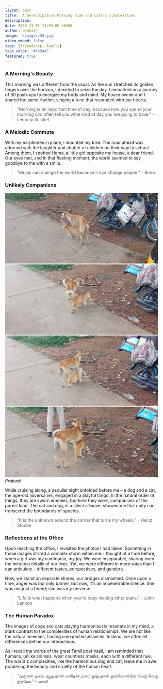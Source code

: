 ```yaml
---
layout: post
title:  A Serendipitous Morning Ride and Life's Complexities
description: 
date: 2023-11-01 11:50:00 +0300
author: prakash
image: '/images/59.jpg'
video_embed: false
tags: [friendship, family]
tags_color: '#6554AF'
featured: true
---
```


### A Morning's Beauty

This morning was different from the usual. As the sun stretched its golden fingers over the horizon, I decided to seize the day. I embarked on a journey of 30 push-ups to energize my body and mind. My house owner and I shared the same rhythm, singing a tune that resonated with our hearts.

>"Morning is an important time of day, because how you spend your morning can often tell you what kind of day you are going to have." - Lemony Snicket

### A Melodic Commute

With my earphones in place, I mounted my bike. The road ahead was adorned with the laughter and chatter of children on their way to school. Among them, I spotted Hema, a little girl opposite my house, a dear friend. Our eyes met, and in that fleeting moment, the world seemed to say goodbye to me with a smile.

>"Music can change the world because it can change people." - Bono

### Unlikely Companions


<div class="gallery-box">
  <div class="gallery">
    <img src="/images/59.jpg" loading="lazy">
    <img src="/images/60.jpg" loading="lazy">
    <img src="/images/61.jpg" loading="lazy">
    <img src="/images/62.jpg" loading="lazy">
  </div>
  <em>Prakash</em>
</div>

While cruising along, a peculiar sight unfolded before me – a dog and a cat, the age-old adversaries, engaged in a playful tango. In the natural order of things, they are sworn enemies, but here they were, companions of the purest kind. The cat and dog, in a silent alliance, showed me that unity can transcend the boundaries of species.

>"It is the unknown around the corner that turns my wheels." - Heinz Stucke

### Reflections at the Office

Upon reaching the office, I revisited the photos I had taken. Something in those images stirred a complex storm within me. I thought of a time before, when a girl was my confidante, my joy. We were inseparable, sharing even the minutest details of our lives. Yet, we were different in more ways than I can articulate – different tastes, perspectives, and genders. 

Now, we stand on separate shores, our bridges dismantled. Once upon a time, anger was our only barrier, but now, it's an impenetrable silence. She was not just a friend; she was my universe.

>"Life is what happens when you're busy making other plans." - John Lennon

### The Human Paradox

The images of dogs and cats playing harmoniously resonate in my mind, a stark contrast to the complexities of human relationships. We are not like the natural enemies, finding unexpected alliances. Instead, we often let differences define our interactions.

As I recall the words of the great Tamil poet Vaali, I am reminded that humans, unlike animals, wear countless masks, each with a different hue. The world's complexities, like the harmonious dog and cat, leave me in awe, pondering the beauty and cruelty of the human heart.


>"முருகன் முகம் ஆறு தான் மனிதன் முகம் நூறு தான் ஒவ்வொன்டும் வெரு வெரு நிறமோ." - வாலி
